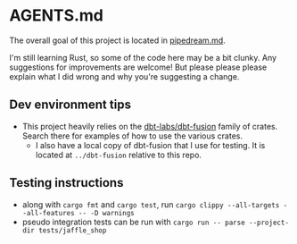 # AGENTS.md
The overall goal of this project is located in [pipedream.md](pipedream.md).

I'm still learning Rust, so some of the code here may be a bit clunky.  Any suggestions for improvements are welcome! But please please please explain what I did wrong and why you're suggesting a change. 
 
## Dev environment tips
- This project heavily relies on the [dbt-labs/dbt-fusion](https://github.com/dbt-labs/dbt-fusion) family of crates.  Search there for examples of how to use the various crates.
  * I also have a local copy of dbt-fusion that I use for testing.  It is located at `../dbt-fusion` relative to this repo.

 
## Testing instructions
- along with `cargo fmt` and `cargo test`, run `cargo clippy --all-targets --all-features -- -D warnings`
- pseudo integration tests can be run with `cargo run -- parse --project-dir tests/jaffle_shop`
 
